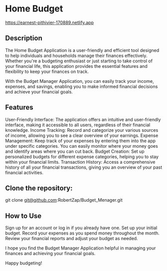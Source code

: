 
# Home Budget

https://earnest-pithivier-170889.netlify.app

## Description

The Home Budget Application is a user-friendly and efficient tool designed to help individuals and households manage their finances effectively. Whether you're a budgeting enthusiast or just starting to take control of your financial life, this application provides the essential features and flexibility to keep your finances on track.

With the Budget Manager Application, you can easily track your income, expenses, and savings, enabling you to make informed financial decisions and achieve your financial goals.

## Features

User-Friendly Interface: The application offers an intuitive and user-friendly interface, making it accessible to all users, regardless of their financial knowledge.
Income Tracking: Record and categorize your various sources of income, allowing you to see a clear overview of your earnings.
Expense Management: Keep track of your expenses by entering them into the app under specific categories. You can easily monitor where your money goes and identify areas where you can cut back.
Budget Creation: Set up personalized budgets for different expense categories, helping you to stay within your financial limits.
Transaction History: Access a comprehensive history of all your financial transactions, giving you an overview of your past financial activities.

## Clone the repository: 

git clone git@github.com:RobertZap/Budget_Menager.git

## How to Use

Sign up for an account or log in if you already have one.
Set up your initial budget.
Record your expenses as you spend money throughout the month.
Review your financial reports and adjust your budget as needed.



I hope you find the Budget Manager Application helpful in managing your finances and achieving your financial goals.

Happy budgeting!